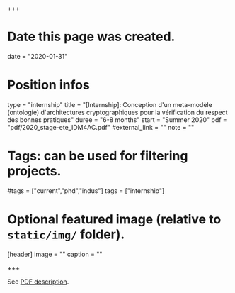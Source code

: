 +++
# Date this page was created.
date = "2020-01-31"

# Position infos
type = "internship"
title = "[Internship]: Conception d'un meta-modèle (ontologie) d'architectures cryptographiques pour la vérification du respect des bonnes pratiques"
duree = "6-8 months"
start = "Summer 2020"
pdf = "pdf/2020_stage-ete_IDM4AC.pdf"
#external_link = ""
note = ""

# Tags: can be used for filtering projects.
#tags = ["current","phd","indus"]
tags = ["internship"]

# Optional featured image (relative to `static/img/` folder).
[header]
image = ""
caption = ""

+++

See [PDF description](/pdf/2020_stage-ete_IDM4AC.pdf).
